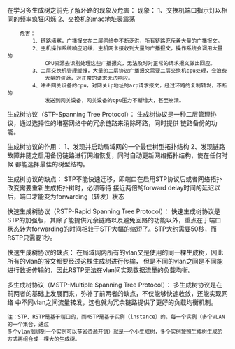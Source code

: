 在学习多生成树之前先了解环路的现象及危害：
		现象：
			1、交换机端口指示灯以相同的频率疯狂闪烁
			2、交换机的mac地址表震荡
			
		危害：
			1、链路堵塞，广播报文在二层网络中不断泛洪，所有链路充斥着大量的广播报文。
			2、主机操作系统响应迟缓，主机网卡接收到大量的广播报文，操作系统会调用大量的
				CPU资源去识别处理这些广播报文，无法及时对正常的请求报文做出回应。
			3、二层交换机管理缓慢，大量的二层协议广播报文需要二层交换机cpu处理，会浪费
				大量的资源，对正常的请求无法响应。
			4、冲击网关设备的cpu，对网关ip地址的arp请求报文，经过环路的复制转发，不断的
				发送到网关设备，网关设备的cpu压力不断增大，甚至崩溃。
	
生成树协议（STP-Spanning Tree Protocol）：
		生成树协议是一种二层管理协议，通过选择性的堵塞网络中的冗余链路来消除环路，同时提供
		链路备份的功能。
	
生成树协议的作用：
		1、发现并启动局域网的一个最佳树型拓扑结构
		2、发现链路故障并随之启用备份链路进行网络恢复，同时自动更新网络拓扑结构，使在任何时候
		   都能选择最佳的树型结构。

生成树协议的缺点：
		STP不能快速迁移，即端口在启用STP协议后或者网络拓扑改变需要重新生成拓扑树时，必须等待
		接近两倍的forward delay时间的延迟以后，端口才能变为forwarding（转发）状态
	
快速生成树协议（RSTP-Rapid Spanning Tree Protocol）：
		快速生成树协议是STP的加强版，其除了能提供冗余链路以及避免回路的功能以外，重点在于端口
		状态转为forwarding的时间相较于STP大幅的缩短了。STP大约需要50秒，而RSTP只需要1秒。

快速生成树协议的缺点：
		在局域网内所有的vlan又是使用的同一棵生成树，因此所有的vlan的报文都要经过这棵生成树进行传输，
		但是不同的vlan之间是不同能进行数据传输的，因此RSTP无法在vlan间实现数据流量的负载均衡。
		
多生成树协议（MSTP-Multiple Spanning Tree Protocol）：
		多生成树协议是在前两者的基础上发展而来，弥补了前两者的缺点，不仅能够快速收敛，还能实现网络
		中不同vlan之间流量转发，这也就为冗余链路提供了更好的负载均衡机制。
		
	注：STP、RSTP是基于端口的，而MSTP是基于实例（instance）的。每一个实例（多个VLAN的一个集合，通过
	多个vlan捆绑到一个实例可以节省资源开销）就是一个小生成树，多个实例按照生成树生成的方式再组合成一棵大的生成树。
	

	